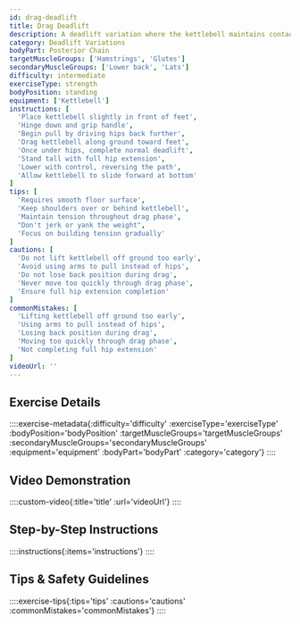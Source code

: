 ```yaml
---
id: drag-deadlift
title: Drag Deadlift
description: A deadlift variation where the kettlebell maintains contact with the ground during the initial pull, teaching patience off the floor and emphasizing the posterior chain engagement through a modified bar path.
category: Deadlift Variations
bodyPart: Posterior Chain
targetMuscleGroups: ['Hamstrings', 'Glutes']
secondaryMuscleGroups: ['Lower back', 'Lats']
difficulty: intermediate
exerciseType: strength
bodyPosition: standing
equipment: ['Kettlebell']
instructions: [
  'Place kettlebell slightly in front of feet',
  'Hinge down and grip handle',
  'Begin pull by driving hips back further',
  'Drag kettlebell along ground toward feet',
  'Once under hips, complete normal deadlift',
  'Stand tall with full hip extension',
  'Lower with control, reversing the path',
  'Allow kettlebell to slide forward at bottom'
]
tips: [
  'Requires smooth floor surface',
  'Keep shoulders over or behind kettlebell',
  'Maintain tension throughout drag phase',
  "Don't jerk or yank the weight",
  'Focus on building tension gradually'
]
cautions: [
  'Do not lift kettlebell off ground too early',
  'Avoid using arms to pull instead of hips',
  'Do not lose back position during drag',
  'Never move too quickly through drag phase',
  'Ensure full hip extension completion'
]
commonMistakes: [
  'Lifting kettlebell off ground too early',
  'Using arms to pull instead of hips',
  'Losing back position during drag',
  'Moving too quickly through drag phase',
  'Not completing full hip extension'
]
videoUrl: ''
---
```


## Exercise Details

::::exercise-metadata{:difficulty='difficulty' :exerciseType='exerciseType' :bodyPosition='bodyPosition' :targetMuscleGroups='targetMuscleGroups' :secondaryMuscleGroups='secondaryMuscleGroups' :equipment='equipment' :bodyPart='bodyPart' :category='category'}
::::

## Video Demonstration

::::custom-video{:title='title' :url='videoUrl'}
::::

## Step-by-Step Instructions

::::instructions{:items='instructions'}
::::

## Tips & Safety Guidelines

::::exercise-tips{:tips='tips' :cautions='cautions' :commonMistakes='commonMistakes'}
::::
